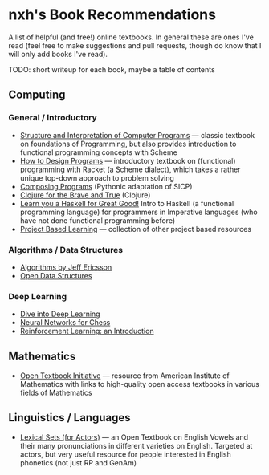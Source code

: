 # nxh's Book Recommendations

A list of helpful (and free!) online textbooks. In general these are ones I've read (feel free to make suggestions and pull requests, though do know that I will only add books I've read).

TODO: short writeup for each book, maybe a table of contents

## Computing

### General / Introductory

* [Structure and Interpretation of Computer Programs](https://mitp-content-server.mit.edu/books/content/sectbyfn/books_pres_0/6515/sicp.zip/index.html) — classic textbook on foundations of Programming, but also provides introduction to functional programming concepts with Scheme
* [How to Design Programs](https://htdp.org/) — introductory textbook on (functional) programming with Racket (a Scheme dialect), which takes a rather unique top-down approach to problem solving
* [Composing Programs](https://www.composingprograms.com/) (Pythonic adaptation of SICP)
* [Clojure for the Brave and True](https://www.braveclojure.com/clojure-for-the-brave-and-true/) (Clojure)
* [Learn you a Haskell for Great Good!](http://learnyouahaskell.com/) Intro to Haskell (a functional programming language) for programmers in Imperative languages (who have not done functional programming before)
* [Project Based Learning](https://github.com/practical-tutorials/project-based-learning) — collection of other project based resources

### Algorithms / Data Structures

* [Algorithms by Jeff Ericsson](https://algorithms.wtf)
* [Open Data Structures](https://opendatastructures.org/)

### Deep Learning

* [Dive into Deep Learning](https://d2l.ai/)
* [Neural Networks for Chess](https://github.com/asdfjkl/neural_network_chess)
* [Reinforcement Learning: an Introduction](http://incompleteideas.net/book/the-book-2nd.html)

## Mathematics 

* [Open Textbook Initiative](https://aimath.org/textbooks/) — resource from American Institute of Mathematics with links to high-quality open access textbooks in various fields of Mathematics

## Linguistics / Languages

* [Lexical Sets (for Actors)](https://ecampusontario.pressbooks.pub/lexicalsets/) — an Open Textbook on English Vowels and their many pronunciations in different varieties on English. Targeted at actors, but very useful resource for people interested in English phonetics (not just RP and GenAm)